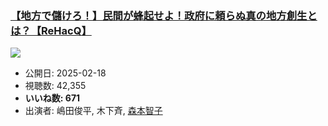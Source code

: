 ### [【地方で儲けろ！】民間が蜂起せよ！政府に頼らぬ真の地方創生とは？【ReHacQ】](https://www.youtube.com/watch?v=VqSBfTEZ3vA)
[![](https://img.youtube.com/vi/VqSBfTEZ3vA/sddefault.jpg)](https://www.youtube.com/watch?v=VqSBfTEZ3vA)
-   公開日: 2025-02-18
-   視聴数: 42,355
-   **いいね数: 671**
-   出演者: 嶋田俊平, 木下斉, [森本智子](/rehacq_fan/people/森本智子 "wikilink")
